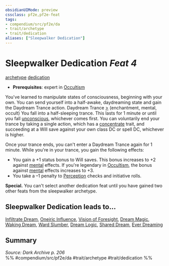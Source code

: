 ```yaml
---
obsidianUIMode: preview
cssclass: pf2e,pf2e-feat
tags:
- compendium/src/pf2e/da
- trait/archetype
- trait/dedication
aliases: ["Sleepwalker Dedication"]
---
```

# Sleepwalker Dedication  *Feat 4*  
[archetype](rules/traits/archetype.md)  [dedication](rules/traits/dedication.md)  

- **Prerequisites**: expert in [Occultism](compendium/skills.md#Occultism)

You've learned to manipulate states of consciousness, beginning with your own. You can send yourself into a half-awake, daydreaming state and gain the Daydream Trance action. Daydream Trance [>](rules/core-rulebook/chapter-9-playing-the-game.md#Actions "Single Action") (enchantment, mental, occult) You fall into a half-sleeping trance. This lasts for 1 minute or until you fall [unconscious](rules/conditions.md#Unconscious), whichever comes first. You can voluntarily end your trance by taking a single action, which has a [concentrate](rules/traits/concentrate.md) trait, and succeeding at a Will save against your own class DC or spell DC, whichever is higher.

Once your trance ends, you can't enter a Daydream Trance again for 1 minute. While you're in your trance, you gain the following effects:

- You gain a +1 status bonus to Will saves. This bonus increases to +2 against [mental](rules/traits/mental.md) effects. If you're legendary in [Occultism](compendium/skills.md#Occultism), the bonus against [mental](rules/traits/mental.md) effects increases to +3.
- You take a –1 penalty to [Perception](compendium/skills.md#Perception) checks and initiative rolls.

**Special.** You can't select another dedication feat until you have gained two other feats from the sleepwalker archetype.

## Sleepwalker Dedication leads to...

[Infiltrate Dream](compendium/feats/infiltrate-dream-da.md), [Oneiric Influence](compendium/feats/oneiric-influence-da.md), [Vision of Foresight](compendium/feats/vision-of-foresight-da.md), [Dream Magic](compendium/feats/dream-magic-da.md), [Waking Dream](compendium/feats/waking-dream-da.md), [Ward Slumber](compendium/feats/ward-slumber-da.md), [Dream Logic](compendium/feats/dream-logic-da.md), [Shared Dream](compendium/feats/shared-dream-da.md), [Ever Dreaming](compendium/feats/ever-dreaming-da.md)

## Summary

*Source: Dark Archive p. 206*  
%% #compendium/src/pf2e/da #trait/archetype #trait/dedication %%